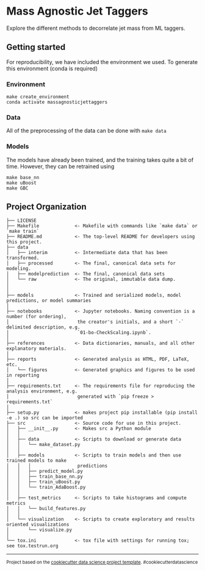 # Mass Agnostic Jet Taggers

Explore the different methods to decorrelate jet mass from ML taggers.

## Getting started
For reproducibility, we have included the environment we used.
To generate this environment (conda is required)
### Environment
```
make create_environment
conda activate massagnosticjettaggers
```
### Data
All of the preprocessing of the data can be done with `make data`
### Models
The models have already been trained, and the training takes quite a bit of time. However, they can be retrained using
```
make base_nn
make uBoost
make GBC
```

## Project Organization

    ├── LICENSE
    ├── Makefile             <- Makefile with commands like `make data` or `make train`
    ├── README.md            <- The top-level README for developers using this project.
    ├── data
    │   ├── interim          <- Intermediate data that has been transformed.
    │   ├── processed        <- The final, canonical data sets for modeling.
    │   ├── modelprediction  <- The final, canonical data sets
    │   └── raw              <- The original, immutable data dump.
    │
    │
    ├── models               <- Trained and serialized models, model predictions, or model summaries
    │
    ├── notebooks            <- Jupyter notebooks. Naming convention is a number (for ordering),
    │                         the creator's initials, and a short `-` delimited description, e.g.
    │                         `01-bo-CheckScaling.ipynb`.
    │
    ├── references           <- Data dictionaries, manuals, and all other explanatory materials.
    │
    ├── reports              <- Generated analysis as HTML, PDF, LaTeX, etc.
    │   └── figures          <- Generated graphics and figures to be used in reporting
    │
    ├── requirements.txt     <- The requirements file for reproducing the analysis environment, e.g.
    │                         generated with `pip freeze > requirements.txt`
    │
    ├── setup.py             <- makes project pip installable (pip install -e .) so src can be imported
    ├── src                  <- Source code for use in this project.
    │   ├── __init__.py      <- Makes src a Python module
    │   │
    │   ├── data             <- Scripts to download or generate data
    │   │   └── make_dataset.py
    │   │
    │   ├── models           <- Scripts to train models and then use trained models to make
    │   │   │                 predictions
    │   │   ├── predict_model.py
    │   │   ├── train_base_nn.py
    │   │   ├── train_uBoost.py
    │   │   └── train_AdaBoost.py
    │   │
    │   ├── test_metrics     <- Scripts to take histograms and compute metrics
    │   │   └── build_features.py
    │   │
    │   └── visualization    <- Scripts to create exploratory and results oriented visualizations
    │       └── visualize.py
    │
    └── tox.ini              <- tox file with settings for running tox; see tox.testrun.org


--------

<p><small>Project based on the <a target="_blank" href="https://drivendata.github.io/cookiecutter-data-science/">cookiecutter data science project template</a>. #cookiecutterdatascience</small></p>
